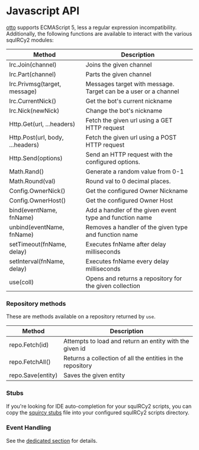 # Javascript API

[otto](https://github.com/robertkrimen/otto) supports ECMAScript 5, less a regular expression incompatibility.
Additionally, the following functions are available to interact with the various squIRCy2 modules:

| Method | Description |
| ------ | ----------- |
| Irc.Join(channel) | Joins the given channel |
| Irc.Part(channel) | Parts the given channel |
| Irc.Privmsg(target, message) | Messages target with message. Target can be a user or a channel |
| Irc.CurrentNick() | Get the bot's current nickname |
| Irc.Nick(newNick) | Change the bot's nickname |
| Http.Get(url, ...headers) | Fetch the given url using a GET HTTP request |
| Http.Post(url, body, ...headers) | Fetch the given url using a POST HTTP request |
| Http.Send(options) | Send an HTTP request with the configured options. |
| Math.Rand() | Generate a random value from 0-1 |
| Math.Round(val) | Round val to 0 decimal places. |
| Config.OwnerNick() | Get the configured Owner Nickname |
| Config.OwnerHost() | Get the configured Owner Host |
| bind(eventName, fnName) | Add a handler of the given event type and function name |
| unbind(eventName, fnName) | Removes a handler of the given type and function name |
| setTimeout(fnName, delay) | Executes fnName after delay milliseconds |
| setInterval(fnName, delay) | Executes fnName every delay milliseconds |
| use(coll) | Opens and returns a repository for the given collection |

### Repository methods

These are methods available on a repository returned by `use`.

| Method | Description |
| ------ | ----------- |
| repo.Fetch(id) | Attempts to load and return an entity with the given id |
| repo.FetchAll() | Returns a collection of all the entities in the repository |
| repo.Save(entity) | Saves the given entity |

### Stubs

If you're looking for IDE auto-completion for your squIRCy2 scripts, you can copy the [squircy stubs](stubs/squircy.js) file into your configured squIRCy2 scripts directory.

### Event Handling

See the [dedicated section](event-handling.md) for details.